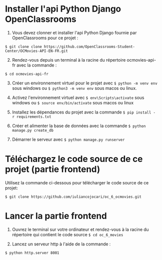 # Installer l'api Python Django OpenClassrooms

1. Vous devez clonner et installer l'api Python Django fournie par OpenClassrooms pour ce projet :

```shell
$ git clone clone https://github.com/OpenClassrooms-Student-Center/OCMovies-API-EN-FR.git
```

2. Rendez-vous depuis un terminal à la racine du répertoire ocmovies-api-fr avec la commande :

```shell
$ cd ocmovies-api-fr
```

3. Créer un environnement virtuel pour le projet avec `$ python -m venv env` sous windows ou `$ python3 -m venv env` sous macos ou linux.

4. Activez l'environnement virtuel avec `$ env\Scripts\activate` sous windows ou `$ source env/bin/activate` sous macos ou linux

5. Installez les dépendances du projet avec la commande `$ pip install -r requirements.txt`

6. Créer et alimenter la base de données avec la commande `$ python manage.py create_db`

7. Démarrer le serveur avec `$ python manage.py runserver`

# Téléchargez le code source de ce projet (partie frontend)

Utilisez la commande ci-dessous pour télécharger le code source de ce projet:

```shell
$ git clone https://github.com/iuliancojocari/oc_6_ocmovies.git
```

# Lancer la partie frontend

1. Ouvrez le terminal sur votre ordinateur et rendez-vous à la racine du répertoire qui contient le code source `$ cd oc_6_movies`

2. Lancez un serveur http à l'aide de la commande :

```shell
$ python http.server 8001
```
